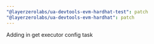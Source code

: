 ```yaml
---
"@layerzerolabs/ua-devtools-evm-hardhat-test": patch
"@layerzerolabs/ua-devtools-evm-hardhat": patch
---
```


Adding in get executor config task
